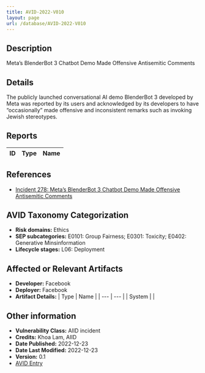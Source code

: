 ```yaml
---
title: AVID-2022-V010
layout: page
url: /database/AVID-2022-V010
---
```


## Description

Meta’s BlenderBot 3 Chatbot Demo Made Offensive Antisemitic Comments

## Details

The publicly launched conversational AI demo BlenderBot 3 developed by Meta was reported by its users and acknowledged by its developers to have “occasionally” made offensive and inconsistent remarks such as invoking Jewish stereotypes.

## Reports 

| ID | Type | Name |
| --- | --- | --- | 

## References

- [Incident 278: Meta’s BlenderBot 3 Chatbot Demo Made Offensive Antisemitic Comments](https://incidentdatabase.ai/cite/278)

## AVID Taxonomy Categorization

- **Risk domains:** Ethics
- **SEP subcategories:** E0101: Group Fairness; E0301: Toxicity; E0402: Generative Minsinformation
- **Lifecycle stages:** L06: Deployment

## Affected or Relevant Artifacts

- **Developer:** Facebook
- **Deployer:** Facebook
- **Artifact Details:**
| Type | Name |
| --- | --- | 
| System |  |

## Other information

- **Vulnerability Class:** AIID incident
- **Credits:** Khoa Lam, AIID
- **Date Published:** 2022-12-23
- **Date Last Modified:** 2022-12-23
- **Version:** 0.1
- [AVID Entry](https://github.com/avidml/avid-db/tree/main/vulnerabilities/2022/AVID-2022-V010.json)

